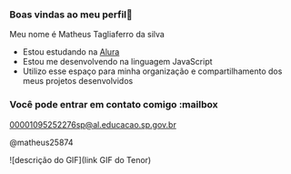 ### Boas vindas ao meu perfil💙

Meu nome é Matheus Tagliaferro da silva 

- Estou estudando na [Alura](https://www.alura.com.br)
- Estou me desenvolvendo na linguagem JavaScript
- Utilizo esse espaço para minha organização e compartilhamento dos meus projetos desenvolvidos

### Você pode entrar em contato comigo :mailbox

00001095252276sp@al.educacao.sp.gov.br

@matheus25874

![descrição do GIF](link GIF do Tenor)

